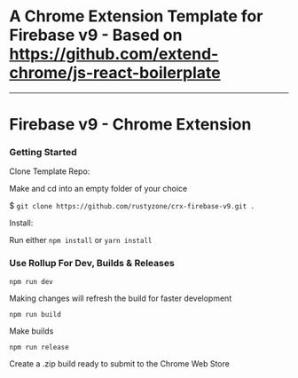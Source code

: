 # A Chrome Extension Template for Firebase v9 - Based on https://github.com/extend-chrome/js-react-boilerplate

---

# Firebase v9 - Chrome Extension

### Getting Started

Clone Template Repo:

Make and cd into an empty folder of your choice

$ `git clone https://github.com/rustyzone/crx-firebase-v9.git .`

Install:

Run either `npm install` or `yarn install`

### Use Rollup For Dev, Builds & Releases

`npm run dev` 

Making changes will refresh the build for faster development

`npm run build`

Make builds

`npm run release`

Create a .zip build ready to submit to the Chrome Web Store